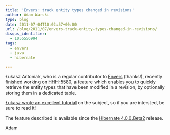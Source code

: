 ```yaml
---
title: 'Envers: track entity types changed in revisions'
author: Adam Warski
type: blog
date: 2011-07-04T10:02:57+00:00
url: /blog/2011/07/envers-track-entity-types-changed-in-revisions/
disqus_identifier:
  - 1055556994
tags:
  - envers
  - java
  - hibernate

---
```

Łukasz Antoniak, who is a regular contributor to [Envers][1] (thanks!), recently finished working on [HHH-5580][2], a feature which enables you to quickly retrieve the entity types that have been modified in a revision, by optionally storing them in a dedicated table.

[Łukasz wrote an excellent tutorial][3] on the subject, so if you are intersted, be sure to read it!

The feature described is available since the [Hibernate 4.0.0.Beta2][4] release.

Adam

 [1]: http://jboss.org/envers
 [2]: http://opensource.atlassian.com/projects/hibernate/browse/HHH-5580
 [3]: http://lukaszantoniak.wordpress.com/2011/07/02/hhh-5580/
 [4]: http://in.relation.to/Bloggers/HibernateCore400Beta2Release
